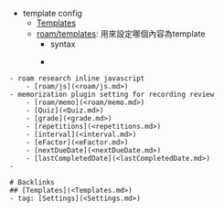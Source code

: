 - template config
    - [Templates](<Templates.md>)
    - [roam/templates](<roam/templates.md>): 用來設定哪個內容為template
        - syntax
        - ```javascript
```
- roam research inline javascript
    - [roam/js](<roam/js.md>)
- memorization plugin setting for recording review
    - [roam/memo](<roam/memo.md>)
    - [Quiz](<Quiz.md>)
    - [grade](<grade.md>)
    - [repetitions](<repetitions.md>)
    - [interval](<interval.md>)
    - [eFactor](<eFactor.md>)
    - [nextDueDate](<nextDueDate.md>)
    - [lastCompletedDate](<lastCompletedDate.md>)
- 

# Backlinks
## [Templates](<Templates.md>)
- tag: [Settings](<Settings.md>)

